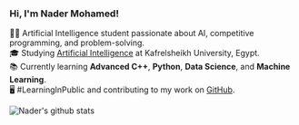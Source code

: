 ### Hi, I'm Nader Mohamed!

🧑‍💻 Artificial Intelligence student passionate about AI, competitive programming, and problem-solving.<br/>
🎓 Studying [Artificial Intelligence](https://kfs.edu.eg/faculty_ai) at Kafrelsheikh University, Egypt.<br/>
📚 Currently learning **Advanced C++**, **Python**, **Data Science**, and **Machine Learning**.<br/>
🖥️ #LearningInPublic and contributing to my work on [GitHub](https://github.com/yourusername).<br/>

<!-- GitHub stats from https://github.com/anuraghazra/github-readme-stats -->
![Nader's github stats](https://github-readme-stats.vercel.app/api?username=yourusername&show_icons=true&theme=radical&count_private=true)
